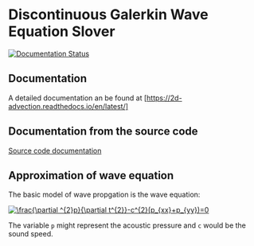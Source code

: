 # Discontinuous Galerkin Wave Equation Slover

[![Documentation Status](https://readthedocs.org/projects/2d-advection/badge/?version=latest)](https://2d-advection.readthedocs.io/en/latest/?badge=latest)

## Documentation
A detailed documentation an be found at [https://2d-advection.readthedocs.io/en/latest/]

## Documentation from the source code
[Source code documentation]( https://shiqihe000.github.io/2d_DG_advaction_diffusion/output/html/index.html)

## Approximation of wave equation
The basic model of wave propgation is the wave equation:

<a href="https://www.codecogs.com/eqnedit.php?latex=\frac{\partial&space;^{2}p}{\partial&space;t^{2}}-c^{2}(p_{xx}&plus;p_{yy})=0" target="_blank"><img src="https://latex.codecogs.com/gif.latex?\frac{\partial&space;^{2}p}{\partial&space;t^{2}}-c^{2}(p_{xx}&plus;p_{yy})=0" title="\frac{\partial ^{2}p}{\partial t^{2}}-c^{2}(p_{xx}+p_{yy})=0" /></a>

The variable `p` might represent the acoustic pressure and `c` would be the sound speed. 


